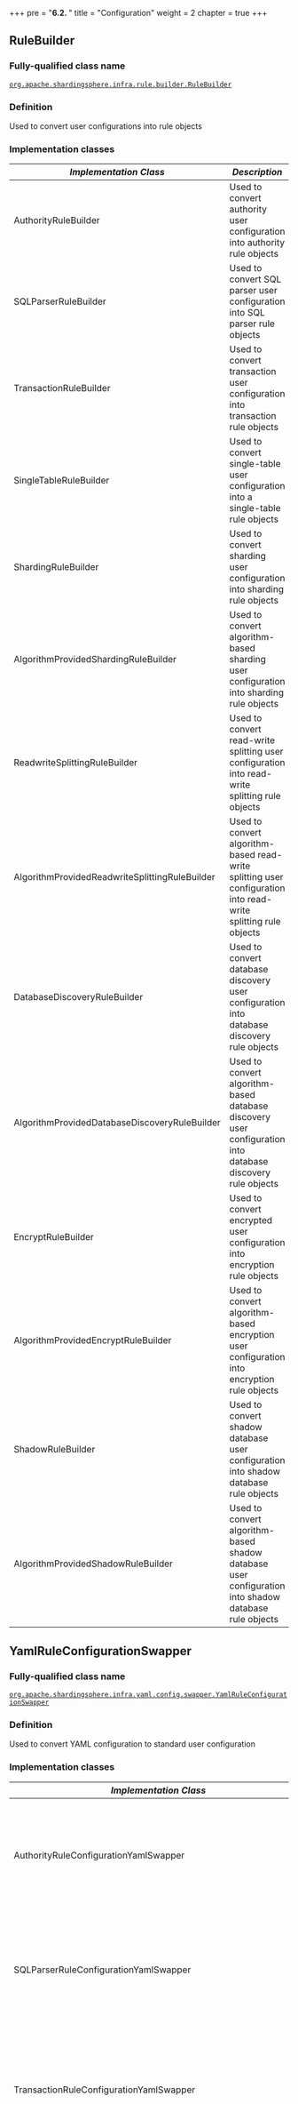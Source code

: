 +++
pre = "<b>6.2. </b>"
title = "Configuration"
weight = 2
chapter = true
+++

## RuleBuilder

### Fully-qualified class name

[`org.apache.shardingsphere.infra.rule.builder.RuleBuilder`](https://github.com/apache/shardingsphere/blob/master/shardingsphere-infra/shardingsphere-infra-common/src/main/java/org/apache/shardingsphere/infra/rule/builder/RuleBuilder.java)

### Definition

Used to convert user configurations into rule objects

### Implementation classes

| *Implementation Class*                         | *Description*                                                                                                  | *Fully-qualified class name* |
| ---------------------------------------------- | -------------------------------------------------------------------------------------------------------------- | ---------------------------- |
| AuthorityRuleBuilder                           | Used to convert authority user configuration into authority rule objects                                       | [`org.apache.shardingsphere.authority.rule.builder.AuthorityRuleBuilder`](https://github.com/apache/shardingsphere/blob/master/shardingsphere-kernel/shardingsphere-authority/shardingsphere-authority-core/src/main/java/org/apache/shardingsphere/authority/rule/builder/AuthorityRuleBuilder.java) |
| SQLParserRuleBuilder                           | Used to convert SQL parser user configuration into SQL parser rule objects                                     | [`org.apache.shardingsphere.parser.rule.builder.SQLParserRuleBuilder`](https://github.com/apache/shardingsphere/blob/master/shardingsphere-kernel/shardingsphere-parser/shardingsphere-parser-core/src/main/java/org/apache/shardingsphere/parser/rule/builder/SQLParserRuleBuilder.java) |
| TransactionRuleBuilder                         | Used to convert transaction user configuration into transaction rule objects                                   | [`org.apache.shardingsphere.transaction.rule.builder.TransactionRuleBuilder`](https://github.com/apache/shardingsphere/blob/master/shardingsphere-kernel/shardingsphere-transaction/shardingsphere-transaction-core/src/main/java/org/apache/shardingsphere/transaction/rule/builder/TransactionRuleBuilder.java) |
| SingleTableRuleBuilder                         | Used to convert single-table user configuration into a single-table rule objects                               | [`org.apache.shardingsphere.singletable.rule.builder.SingleTableRuleBuilder`](https://github.com/apache/shardingsphere/blob/master/shardingsphere-kernel/shardingsphere-single-table/shardingsphere-single-table-core/src/main/java/org/apache/shardingsphere/singletable/rule/builder/SingleTableRuleBuilder.java) |
| ShardingRuleBuilder                            | Used to convert sharding user configuration into sharding rule objects                                         | [`org.apache.shardingsphere.sharding.rule.builder.ShardingRuleBuilder`](https://github.com/apache/shardingsphere/blob/master/shardingsphere-features/shardingsphere-sharding/shardingsphere-sharding-core/src/main/java/org/apache/shardingsphere/sharding/rule/builder/ShardingRuleBuilder.java) |
| AlgorithmProvidedShardingRuleBuilder           | Used to convert algorithm-based sharding user configuration into sharding rule objects                         | [`org.apache.shardingsphere.sharding.rule.builder.AlgorithmProvidedShardingRuleBuilder`](https://github.com/apache/shardingsphere/blob/master/shardingsphere-features/shardingsphere-sharding/shardingsphere-sharding-core/src/main/java/org/apache/shardingsphere/sharding/rule/builder/AlgorithmProvidedShardingRuleBuilder.java) |
| ReadwriteSplittingRuleBuilder                  | Used to convert read-write splitting user configuration into read-write splitting rule objects                 | [`org.apache.shardingsphere.readwritesplitting.rule.builder.ReadwriteSplittingRuleBuilder`](https://github.com/apache/shardingsphere/blob/master/shardingsphere-features/shardingsphere-readwrite-splitting/shardingsphere-readwrite-splitting-core/src/main/java/org/apache/shardingsphere/readwritesplitting/rule/builder/ReadwriteSplittingRuleBuilder.java) |
| AlgorithmProvidedReadwriteSplittingRuleBuilder | Used to convert algorithm-based read-write splitting user configuration into read-write splitting rule objects | [`org.apache.shardingsphere.readwritesplitting.rule.builder.AlgorithmProvidedReadwriteSplittingRuleBuilder`](https://github.com/apache/shardingsphere/blob/master/shardingsphere-features/shardingsphere-readwrite-splitting/shardingsphere-readwrite-splitting-core/src/main/java/org/apache/shardingsphere/readwritesplitting/rule/builder/AlgorithmProvidedReadwriteSplittingRuleBuilder.java) |
| DatabaseDiscoveryRuleBuilder                   | Used to convert database discovery user configuration into database discovery rule objects                     | [`org.apache.shardingsphere.dbdiscovery.rule.builder.DatabaseDiscoveryRuleBuilder`](https://github.com/apache/shardingsphere/blob/master/shardingsphere-features/shardingsphere-db-discovery/shardingsphere-db-discovery-core/src/main/java/org/apache/shardingsphere/dbdiscovery/rule/builder/DatabaseDiscoveryRuleBuilder.java) |
| AlgorithmProvidedDatabaseDiscoveryRuleBuilder  | Used to convert algorithm-based database discovery user configuration into database discovery rule objects     | [`org.apache.shardingsphere.dbdiscovery.rule.builder.AlgorithmProvidedDatabaseDiscoveryRuleBuilder`](https://github.com/apache/shardingsphere/blob/master/shardingsphere-features/shardingsphere-db-discovery/shardingsphere-db-discovery-core/src/main/java/org/apache/shardingsphere/dbdiscovery/rule/builder/AlgorithmProvidedDatabaseDiscoveryRuleBuilder.java) |
| EncryptRuleBuilder                             | Used to convert encrypted user configuration into encryption rule objects                                      | [`org.apache.shardingsphere.encrypt.rule.builder.EncryptRuleBuilder`](https://github.com/apache/shardingsphere/blob/master/shardingsphere-features/shardingsphere-encrypt/shardingsphere-encrypt-core/src/main/java/org/apache/shardingsphere/encrypt/rule/builder/EncryptRuleBuilder.java) |
| AlgorithmProvidedEncryptRuleBuilder            | Used to convert algorithm-based encryption user configuration into encryption rule objects                     | [`org.apache.shardingsphere.encrypt.rule.builder.AlgorithmProvidedEncryptRuleBuilder`](https://github.com/apache/shardingsphere/blob/master/shardingsphere-features/shardingsphere-encrypt/shardingsphere-encrypt-core/src/main/java/org/apache/shardingsphere/encrypt/rule/builder/AlgorithmProvidedEncryptRuleBuilder.java) |
| ShadowRuleBuilder                              | Used to convert shadow database user configuration into shadow database rule objects                           | [`org.apache.shardingsphere.shadow.rule.builder.ShadowRuleBuilder`](https://github.com/apache/shardingsphere/blob/master/shardingsphere-features/shardingsphere-shadow/shardingsphere-shadow-core/src/main/java/org/apache/shardingsphere/shadow/rule/builder/ShadowRuleBuilder.java) |
| AlgorithmProvidedShadowRuleBuilder             | Used to convert algorithm-based shadow database user configuration into shadow database rule objects           | [`org.apache.shardingsphere.shadow.rule.builder.AlgorithmProvidedShadowRuleBuilder`](https://github.com/apache/shardingsphere/blob/master/shardingsphere-features/shardingsphere-shadow/shardingsphere-shadow-core/src/main/java/org/apache/shardingsphere/shadow/rule/builder/AlgorithmProvidedShadowRuleBuilder.java) |

## YamlRuleConfigurationSwapper

### Fully-qualified class name

[`org.apache.shardingsphere.infra.yaml.config.swapper.YamlRuleConfigurationSwapper`](https://github.com/apache/shardingsphere/blob/master/shardingsphere-infra/shardingsphere-infra-common/src/main/java/org/apache/shardingsphere/infra/yaml/config/swapper/YamlRuleConfigurationSwapper.java)

### Definition

Used to convert YAML configuration to standard user configuration

### Implementation classes

| *Implementation Class*                                          | *Description*                                                                                                          | *Fully-qualified class name* |
| --------------------------------------------------------------- | ---------------------------------------------------------------------------------------------------------------------- | ---------------------------- |
| AuthorityRuleConfigurationYamlSwapper                           | Used to convert the YAML configuration of authority rules into standard configuration of authority rules               | [`org.apache.shardingsphere.authority.yaml.swapper.AuthorityRuleConfigurationYamlSwapper`](https://github.com/apache/shardingsphere/blob/master/shardingsphere-kernel/shardingsphere-authority/shardingsphere-authority-core/src/main/java/org/apache/shardingsphere/authority/yaml/swapper/AuthorityRuleConfigurationYamlSwapper.java) |
| SQLParserRuleConfigurationYamlSwapper                           | Used to convert the YAML configuration of the SQL parser into the standard configuration of the SQL parser             | [`org.apache.shardingsphere.parser.yaml.swapper.SQLParserRuleConfigurationYamlSwapper`](https://github.com/apache/shardingsphere/blob/master/shardingsphere-kernel/shardingsphere-parser/shardingsphere-parser-core/src/main/java/org/apache/shardingsphere/parser/yaml/swapper/SQLParserRuleConfigurationYamlSwapper.java) |
| TransactionRuleConfigurationYamlSwapper                         | Used to convert the YAML configuration of the transaction into the standard configuration of the transaction           | [`org.apache.shardingsphere.transaction.yaml.swapper.TransactionRuleConfigurationYamlSwapper`](https://github.com/apache/shardingsphere/blob/master/shardingsphere-kernel/shardingsphere-transaction/shardingsphere-transaction-core/src/main/java/org/apache/shardingsphere/transaction/yaml/swapper/TransactionRuleConfigurationYamlSwapper.java) |
| SingleTableRuleConfigurationYamlSwapper                         | Used to convert the YAML configuration of the single table into the standard configuration of the single table         | [`org.apache.shardingsphere.singletable.yaml.config.swapper.SingleTableRuleConfigurationYamlSwapper`](https://github.com/apache/shardingsphere/blob/master/shardingsphere-kernel/shardingsphere-single-table/shardingsphere-single-table-core/src/main/java/org/apache/shardingsphere/singletable/yaml/config/swapper/SingleTableRuleConfigurationYamlSwapper.java) |
| ShardingRuleConfigurationYamlSwapper                            | Used to convert the YAML configuration of the sharding into the standard configuration of the sharding                 | [`org.apache.shardingsphere.sharding.yaml.swapper.ShardingRuleConfigurationYamlSwapper`](https://github.com/apache/shardingsphere/blob/master/shardingsphere-features/shardingsphere-sharding/shardingsphere-sharding-core/src/main/java/org/apache/shardingsphere/sharding/yaml/swapper/ShardingRuleConfigurationYamlSwapper.java) |
| ShardingRuleAlgorithmProviderConfigurationYamlSwapper           | Used to convert algorithm-based sharding configuration into sharding standard configuration                            | [`org.apache.shardingsphere.sharding.yaml.swapper.ShardingRuleAlgorithmProviderConfigurationYamlSwapper`](https://github.com/apache/shardingsphere/blob/master/shardingsphere-features/shardingsphere-sharding/shardingsphere-sharding-core/src/main/java/org/apache/shardingsphere/sharding/yaml/swapper/ShardingRuleAlgorithmProviderConfigurationYamlSwapper.java) |
| ReadwriteSplittingRuleConfigurationYamlSwapper                  | Used to convert the YAML configuration of read-write splitting into the standard configuration of read-write splitting | [`org.apache.shardingsphere.readwritesplitting.yaml.swapper.ReadwriteSplittingRuleConfigurationYamlSwapper`](https://github.com/apache/shardingsphere/blob/master/shardingsphere-features/shardingsphere-readwrite-splitting/shardingsphere-readwrite-splitting-core/src/main/java/org/apache/shardingsphere/readwritesplitting/yaml/swapper/ReadwriteSplittingRuleConfigurationYamlSwapper.java) |
| ReadwriteSplittingRuleAlgorithmProviderConfigurationYamlSwapper | Used to convert algorithm-based read-write splitting configuration into read-write splitting standard configuration    | [`org.apache.shardingsphere.readwritesplitting.yaml.swapper.ReadwriteSplittingRuleAlgorithmProviderConfigurationYamlSwapper`](https://github.com/apache/shardingsphere/blob/master/shardingsphere-features/shardingsphere-readwrite-splitting/shardingsphere-readwrite-splitting-core/src/main/java/org/apache/shardingsphere/readwritesplitting/yaml/swapper/ReadwriteSplittingRuleAlgorithmProviderConfigurationYamlSwapper.java) |
| DatabaseDiscoveryRuleConfigurationYamlSwapper                   | Used to convert the YAML configuration of database discovery into the standard configuration of database discovery     | [`org.apache.shardingsphere.dbdiscovery.yaml.swapper.DatabaseDiscoveryRuleConfigurationYamlSwapper`](https://github.com/apache/shardingsphere/blob/master/shardingsphere-features/shardingsphere-db-discovery/shardingsphere-db-discovery-core/src/main/java/org/apache/shardingsphere/dbdiscovery/yaml/swapper/DatabaseDiscoveryRuleConfigurationYamlSwapper.java) |
| DatabaseDiscoveryRuleAlgorithmProviderConfigurationYamlSwapper  | Used to convert algorithm-based database discovery configuration into database discovery standard configuration        | [`org.apache.shardingsphere.dbdiscovery.yaml.swapper.DatabaseDiscoveryRuleAlgorithmProviderConfigurationYamlSwapper`](https://github.com/apache/shardingsphere/blob/master/shardingsphere-features/shardingsphere-db-discovery/shardingsphere-db-discovery-core/src/main/java/org/apache/shardingsphere/dbdiscovery/yaml/swapper/DatabaseDiscoveryRuleAlgorithmProviderConfigurationYamlSwapper.java) |
| EncryptRuleConfigurationYamlSwapper                             | Used to convert encrypted YAML configuration into encrypted standard configuration                                     | [`org.apache.shardingsphere.encrypt.yaml.swapper.EncryptRuleConfigurationYamlSwapper`](https://github.com/apache/shardingsphere/blob/master/shardingsphere-features/shardingsphere-encrypt/shardingsphere-encrypt-core/src/main/java/org/apache/shardingsphere/encrypt/yaml/swapper/EncryptRuleConfigurationYamlSwapper.java) |
| EncryptRuleAlgorithmProviderConfigurationYamlSwapper            | Used to convert algorithm-based encryption configuration into encryption standard configuration                        | [`org.apache.shardingsphere.encrypt.yaml.swapper.EncryptRuleAlgorithmProviderConfigurationYamlSwapper`](https://github.com/apache/shardingsphere/blob/master/shardingsphere-features/shardingsphere-encrypt/shardingsphere-encrypt-core/src/main/java/org/apache/shardingsphere/encrypt/yaml/swapper/EncryptRuleAlgorithmProviderConfigurationYamlSwapper.java) |
| ShadowRuleConfigurationYamlSwapper                              | Used to convert the YAML configuration of the shadow database into the standard configuration of the shadow database   | [`org.apache.shardingsphere.shadow.yaml.swapper.ShadowRuleConfigurationYamlSwapper`](https://github.com/apache/shardingsphere/blob/master/shardingsphere-features/shardingsphere-shadow/shardingsphere-shadow-core/src/main/java/org/apache/shardingsphere/shadow/yaml/swapper/ShadowRuleConfigurationYamlSwapper.java) |
| ShadowRuleAlgorithmProviderConfigurationYamlSwapper             | Used to convert algorithm-based shadow database configuration into shadow database standard configuration              | [`org.apache.shardingsphere.shadow.yaml.swapper.ShadowRuleAlgorithmProviderConfigurationYamlSwapper`](https://github.com/apache/shardingsphere/blob/master/shardingsphere-features/shardingsphere-shadow/shardingsphere-shadow-core/src/main/java/org/apache/shardingsphere/shadow/yaml/swapper/ShadowRuleAlgorithmProviderConfigurationYamlSwapper.java) |
| SQLTranslatorRuleConfigurationYamlSwapper                       | Used to convert the YAML configuration of the SQL transformation to the SQL transformation standard configuration      | [`org.apache.shardingsphere.sqltranslator.yaml.swapper.SQLTranslatorRuleConfigurationYamlSwapper`](https://github.com/apache/shardingsphere/blob/master/shardingsphere-kernel/shardingsphere-sql-translator/shardingsphere-sql-translator-core/src/main/java/org/apache/shardingsphere/sqltranslator/yaml/swapper/SQLTranslatorRuleConfigurationYamlSwapper.java) |

## ShardingSphereYamlConstruct

### Fully-qualified class name

[`org.apache.shardingsphere.infra.yaml.engine.constructor.ShardingSphereYamlConstruct`](https://github.com/apache/shardingsphere/blob/master/shardingsphere-infra/shardingsphere-infra-common/src/main/java/org/apache/shardingsphere/infra/yaml/engine/constructor/ShardingSphereYamlConstruct.java)

### Definition

Used to convert custom objects and YAML to and from each other

### Implementation classes

| *Implementation Class*                         | *Description*                                                               | *Fully-qualified class name* |
| ---------------------------------------------- | --------------------------------------------------------------------------- | ---------------------------- |
| NoneShardingStrategyConfigurationYamlConstruct | Used to convert non-sharding policy objects and YAML to and from each other | [`org.apache.shardingsphere.sharding.yaml.engine.construct.NoneShardingStrategyConfigurationYamlConstruct`](https://github.com/apache/shardingsphere/blob/master/shardingsphere-features/shardingsphere-sharding/shardingsphere-sharding-core/src/main/java/org/apache/shardingsphere/sharding/yaml/engine/construct/NoneShardingStrategyConfigurationYamlConstruct.java) |

